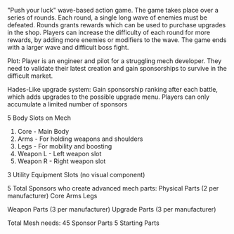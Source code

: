  "Push your luck" wave-based action game. The game takes place over a series of rounds. Each round, a single long wave of enemies must be defeated. Rounds grants rewards which can be used to purchase upgrades in the shop. Players can increase the difficulty of each round for  more rewards, by adding more enemies or modifiers to the wave. The game ends with a larger wave and difficult boss fight.

Plot:
Player is an engineer and pilot for a struggling mech developer. They need to validate their latest creation and gain sponsorships to survive in the difficult market.

Hades-Like upgrade system:
Gain sponsorship ranking after each battle, which adds upgrades to the possible upgrade menu. Players can only accumulate a limited number of sponsors

5 Body Slots on Mech
1. Core - Main Body
2. Arms - For holding weapons and shoulders
3. Legs - For mobility and boosting
4. Weapon L - Left weapon slot
5. Weapon R - Right weapon slot

3 Utility Equipment Slots (no visual component)

5 Total Sponsors who create advanced mech parts:
Physical Parts (2 per manufacturer)
Core
Arms
Legs

Weapon Parts (3 per manufacturer)
Upgrade Parts (3 per manufacturer)

Total Mesh needs:
45 Sponsor Parts
5 Starting Parts